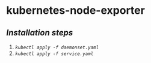 # **kubernetes-node-exporter**
## _Installation steps_
1. _`kubectl apply -f daemonset.yaml`_
2. _`kubectl apply -f service.yaml`_
